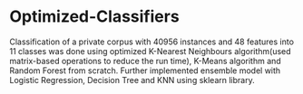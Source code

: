 # Optimized-Classifiers
Classification of a private corpus with 40956 instances and 48 features into 11 classes was done using optimized K-Nearest Neighbours algorithm(used matrix-based operations to reduce the run time), K-Means algorithm and Random Forest from scratch. Further implemented ensemble model with Logistic Regression, Decision Tree and KNN using sklearn library.
